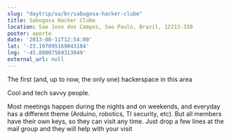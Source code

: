 ```yaml
---
slug: "daytrip/sa/br/sabugosa-hacker-clube"
title: Sabugosa Hacker Clube
location: Sao Jose dos Campos, Sao Paulo, Brazil, 12213-330
poster: aporto
date: '2013-08-11T12:54:00'
lat: '-23.197095169043184'
lng: '-45.88007569313049'
external_url: null
---
```


The first (and, up to now, the only one) hackerspace in this area

Cool and tech savvy people. 

Most meetings happen during the nights and on weekends, and everyday has a different theme (Arduino, robotics, TI security, etc). But  all members have their own keys, so they can visit any time. Just drop a few lines at the mail group and they will help with your visit
